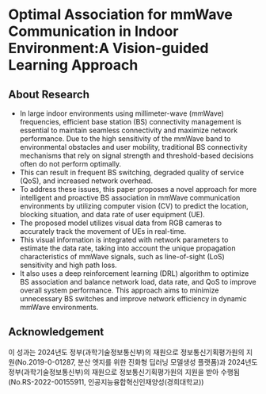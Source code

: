 # Optimal Association for mmWave Communication in Indoor Environment:A Vision-guided Learning Approach

## About Research
- In large indoor environments using millimeter-wave (mmWave) frequencies, efficient base station (BS) connectivity management is essential to maintain seamless connectivity and maximize network performance. Due to the high sensitivity of the mmWave band to environmental obstacles and user mobility, traditional BS connectivity mechanisms that rely on signal strength and threshold-based decisions often do not perform optimally.
- This can result in frequent BS switching, degraded quality of service (QoS), and increased network overhead.
- To address these issues, this paper proposes a novel approach for more intelligent and proactive BS association in mmWave communication environments by utilizing computer vision (CV) to predict the location, blocking situation, and data rate of user equipment (UE).
- The proposed model utilizes visual data from RGB cameras to accurately track the movement of UEs in real-time.
- This visual information is integrated with network parameters to estimate the data rate, taking into account the unique propagation characteristics of mmWave signals, such as line-of-sight (LoS) sensitivity and high path loss.
- It also uses a deep reinforcement learning (DRL) algorithm to optimize BS association and balance network load, data rate, and QoS to improve overall system performance. This approach aims to minimize unnecessary BS switches and improve network efficiency in dynamic mmWave environments.

## Acknowledgement
이 성과는 2024년도 정부(과학기술정보통신부)의 재원으로 정보통신기획평가원의 지원(No.2019-0-01287, 분산 엣지를 위한 진화형 딥러닝 모델생성 플랫폼)과 2024년도 정부(과학기술정보통신부)의 재원으로 정보통신기획평가원의 지원을 받아 수행됨(No.RS-2022-00155911, 인공지능융합혁신인재양성(경희대학교))
